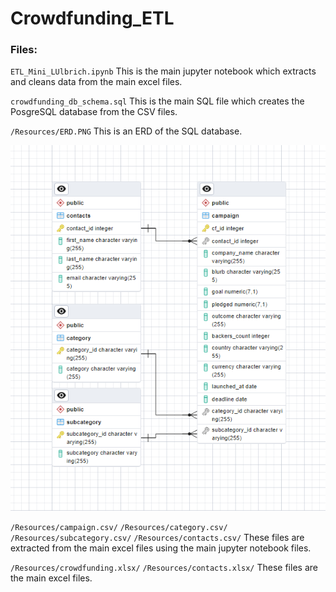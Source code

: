 # Crowdfunding_ETL

### Files:

`ETL_Mini_LUlbrich.ipynb`
This is the main jupyter notebook which extracts and cleans data from the main excel files.

`crowdfunding_db_schema.sql`
This is the main SQL file which creates the PosgreSQL database from the CSV files.

`/Resources/ERD.PNG`
This is an ERD of the SQL database.

!['ERD'](https://github.com/ljulbrich/Crowdfunding_ETL/blob/main/Resources/ERD.PNG)

`/Resources/campaign.csv/`
`/Resources/category.csv/`
`/Resources/subcategory.csv/`
`/Resources/contacts.csv/`
These files are extracted from the main excel files using the main jupyter notebook files.

`/Resources/crowdfunding.xlsx/`
`/Resources/contacts.xlsx/`
These files are the main excel files.
